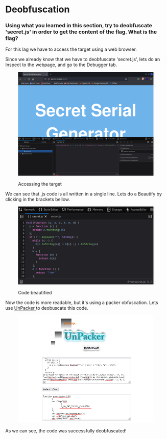 # Deobfuscation

### Using what you learned in this section, try to deobfuscate 'secret.js' in order to get the content of the flag. What is the flag?

For this lag we have to access the target using a web browser.&#x20;

Since we already know that we have to deobfuscate 'secret.js', lets do an Inspect to the webpage, and go to the Debugger tab.

<figure><img src="../../../.gitbook/assets/image (1) (1) (1) (1) (1) (1) (1) (1) (1) (1) (1) (1) (1) (1) (1) (1) (1) (1) (1) (1) (1) (1) (1) (1) (1) (1) (1) (1) (1) (1) (1) (1) (1) (1) (1) (1) (1) (1).png" alt=""><figcaption><p>Accessing the target</p></figcaption></figure>

We can see that ,js code is all written in a single line. Lets do a Beautify by clicking in the brackets bellow.

<figure><img src="../../../.gitbook/assets/image (2) (1) (1) (1) (1) (1) (1) (1) (1) (1) (1) (1) (1) (1) (1) (1) (1) (1) (1) (1) (1) (1) (1) (1) (1) (1) (1) (1) (1) (1) (1) (1) (1) (1) (1) (1) (1).png" alt=""><figcaption><p>Code beautified</p></figcaption></figure>

Now the code is more readable, but it's using a packer obfuscation. Lets use [UnPacker ](https://matthewfl.com/unPacker.html)to deobuscate this code.

<figure><img src="../../../.gitbook/assets/image (3) (1) (1) (1) (1) (1) (1) (1) (1) (1) (1) (1) (1) (1) (1) (1) (1) (1) (1) (1) (1) (1) (1) (1) (1) (1) (1) (1) (1).png" alt=""><figcaption></figcaption></figure>

As we can see, the code was successfully deobfuscated!
